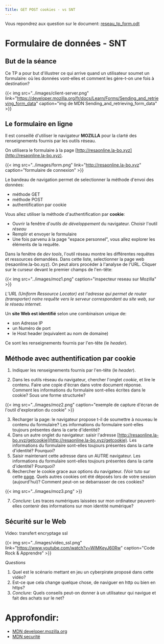 ```yaml
---
Title: GET POST cookies - vs SNT
---
```


Vous repondrez aux question sur le document: [reseau_tp_form.odt](/pdf/NSI_1/reseau_tp_form_snt.odt)

# Formulaire de données - SNT
## But de la séance
Ce TP a pour but d'illustrer ce qui arrive quand un utilisateur soumet un formulaire: où les données vont-elles et comment les gère-t-on une fois à destination? 

{{< img src="../images/client-server.png" link="https://developer.mozilla.org/fr/docs/Learn/Forms/Sending_and_retrieving_form_data" caption="img de MDN Sending_and_retrieving_form_data" >}}

## Le formulaire en ligne
Il est conseillé d'utiliser le navigateur **MOZILLA** pour la clarté des renseignements fournis par les outils réseau.

On utilisera le formulaire à la page [http://resaonline.la-bo.xyz](http://resaonline.la-bo.xyz). 

{{< img src="../images/form.png" link="http://resaonline.la-bo.xyz" caption="formulaire de connexion" >}}

Le bandeau de navigation permet de selectionner la méthode d'envoi des données:

* méthode GET
* méthode POST
* authentification par cookie

Vous allez utiliser la méthode d'authentification par **cookie**:

* Ouvrir la fenêtre d'*outils de développement* du navigateur. Choisir l'outil *réseau*
* Remplir et envoyer le formulaire
* Une fois parvenu à la page "espace personnel", vous allez explorer les éléments de la requête.

Dans la fenêtre de *dev tools*, l'outil réseau montre les différentes requêtes et ressources demandées. Dans cette liste, selectionner la page web (resaonline.la-bo.xyz). On peut alors procéder à l'analyse de l'URL. Cliquer sur le curseur devant le premier champs de l'en-tête:

{{< img src="../images/moz1.png" caption="inspecteur reseau sur Mozilla" >}}

*L’URL (Uniform Ressource Locator) est l'adresse qui permet de router (transporter) notre requête vers le serveur correspondant au site web, sur le réseau internet.*

Un **site Web est identifié** selon une combinaison unique de:

* son Adresse IP
* un Numéro de port
* le Host header (equivalent au nom de domaine)

Ce sont les renseignements fournis par l'en-tête (le *header*).

## Méthode avec authentification par cookie
1. Indiquer les renseignements fournis par l'en-tête (le *header*).

2. Dans les outils réseau du navigateur, chercher l'onglet *cookie*, et lire le contenu. Faire une copie d'écran dans votre document réponse. Comment les informations du formulaire sont-elles écrites dans le cookie? Sous une forme structurée?

{{< img src="../images/moz2.png" caption="exemple de capture d'écran de l'outil d'exploration du cookie" >}}

3. Recharger la page: le navigateur propose t-il de soumettre à nouveau le contenu du formulaire? Les informations du formulaire sont-elles toujours présentes dans la carte d'identité?
4. Dans un autre onglet du navigateur: saisir l'adresse [http://resaonline.la-bo.xyz/getcookie](http://resaonline.la-bo.xyz/getcookie). Les informations du formulaire sont-elles toujours présentes dans la carte d'identité? Pourquoi?
5. Saisir maintenant cette adresse dans un AUTRE navigateur. Les informations du formulaire sont-elles toujours présentes dans la carte d'identité? Pourquoi?
6. Rechercher le cookie grace aux options du navigateur. (Voir tuto sur cette [page](https://support.mozilla.org/fr/kb/cookies-informations-sites-enregistrent). Quels autres cookies ont été déposés lors de votre session (aujourd'hui)? Comment peut-on se debarrasser de ces cookies?

{{< img src="../images/moz3.png" >}}

7. *Conclure:* Les traces numériques laissées sur mon ordinateur peuvent-elles contenir des informations sur mon identité numérique?

## Sécurité sur le Web
Video: transfert encryptage ssl

{{< img src="../images/video_ssl.png" link="https://www.youtube.com/watch?v=WIMKeyJ60Rw" caption="Code Rock & Apprendre" >}}


*Questions*

1. Quel est le scénario mettant en jeu un cyberpirate proposé dans cette vidéo?
2. Est-ce que cela change quelque chose, de naviguer en http ou bien en https?
3. *Conclure:* Quels conseils peut-on donner à un utilisateur qui navigue et fait des achats sur le net?

# Approfondir: 
* [MDN developer.mozilla.org](https://developer.mozilla.org/fr/docs/Learn/Forms/Sending_and_retrieving_form_data)
* [MDN securité](https://developer.mozilla.org/fr/docs/Learn/Server-side/First_steps/Website_security)


